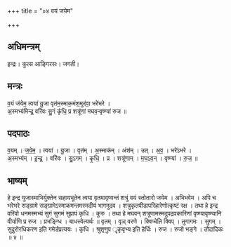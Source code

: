 +++
title = "०४ वयं जयेम"

+++
## अधिमन्त्रम्
इन्द्रः। कुत्स आङ्गिरसः। जगती।

## मन्त्रः
व॒यं ज॑येम॒ त्वया॑ यु॒जा वृत॑म॒स्माक॒मंश॒मुद॑वा॒ भरे॑भरे ।  
अ॒स्मभ्य॑मिन्द्र॒ वरि॑वः सु॒गं कृ॑धि॒ प्र शत्रू॑णां मघव॒न्वृष्ण्या॑ रुज ॥

## पदपाठः
व॒यम् । ज॒ये॒म॒ । त्वया॑ । यु॒जा । वृत॑म् । अ॒स्माक॑म् । अंश॑म् । उत् । अ॒व॒ । भरे॑ऽभरे ।  
अ॒स्मभ्य॑म् । इ॒न्द्र॒ । वरि॑वः । सु॒ऽगम् । कृ॒धि॒ । प्र । शत्रू॑णाम् । म॒घ॒ऽव॒न् । वृष्ण्या॑ । रु॒ज॒ ॥

## भाष्यम्
हे इन्द्र युजास्माभिर्युक्तेन सहायभूतेन त्वया वृतमावृण्वन्तं शत्रुं वयं स्तोतारो जयेम । अभिभवेम । अपि च भरेभरे सङ्ग्रामे सङ्ग्रामेऽस्माकमन्तमस्मदीयं भागमुदव । शत्रुकृतपीडापरिहारेणोत्कृष्टं रक्ष । तथा हे इन्द्र वरिवो धनमस्मभ्यं सुगं सुगमं सुप्रापं कृधि । कुरु । तथा हे मघवन् शत्रूणामस्मदुपद्रवकारिणां वृष्ण्यावृष्ण्यानि वीर्याणि प्र रुज । प्रभङ्ग्धि । बाधस्वेत्यर्थः ॥ वृतम् । वृञ् वरणे । क्विप्चेति क्विप् । तुगागमः । सुगम् । सुदुरोरधिकरण इति गमेर्डप्रत्ययः । कृधि । श्रुशृणुप ॄकृवृभ्य इति हेर्धिः । रुज । रुजो भङ्गे । तौदादिकः ॥ ४ ॥
